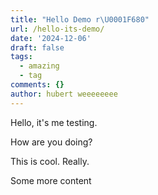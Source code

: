 ```yaml
---
title: "Hello Demo r\U0001F680"
url: /hello-its-demo/
date: '2024-12-06'
draft: false
tags:
  - amazing
  - tag
comments: {}
author: hubert weeeeeeee
---
```

Hello, it's me testing.

How are you doing?

This is cool. Really.


Some more content
